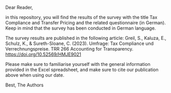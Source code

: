 Dear Reader,

in this repository, you will find the results of the survey with the title Tax Compliance and Transfer Pricing and the related questionnaire (in German).
Keep in mind that the survey has been conducted in German language.

The survey results are published in the following article: 
Greil, S., Kaluza, E., Schulz, K., & Sureth-Sloane, C. (2023). Umfrage: Tax Compliance und Verrechnungspreise. TRR 266 Accounting for Transparency. https://doi.org/10.52569/HMJE9021

Please make sure to familiarise yourself with the general information provided in the Excel spreadsheet, and make sure to cite our publication above when using our date.

Best,
The Authors
